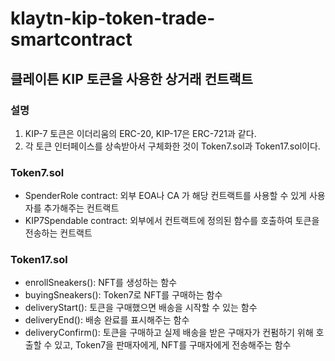 # klaytn-kip-token-trade-smartcontract

## 클레이튼 KIP 토큰을 사용한 상거래 컨트랙트

### 설명
1. KIP-7 토큰은 이더리움의 ERC-20, KIP-17은 ERC-721과 같다.
2. 각 토큰 인터페이스를 상속받아서 구체화한 것이 Token7.sol과 Token17.sol이다.

### Token7.sol
- SpenderRole contract: 외부 EOA나 CA 가 해당 컨트랙트를 사용할 수 있게 사용자를 추가해주는 컨트랙트
- KIP7Spendable contract: 외부에서 컨트랙트에 정의된 함수를 호출하여 토큰을 전송하는 컨트랙트

### Token17.sol
- enrollSneakers(): NFT를 생성하는 함수
- buyingSneakers(): Token7로 NFT를 구매하는 함수
- deliveryStart(): 토큰을 구매했으면 배송을 시작할 수 있는 함수
- deliveryEnd(): 배송 완료를 표시해주는 함수
- deliveryConfirm(): 토큰을 구매하고 실제 배송을 받은 구매자가 컨펌하기 위해 호출할 수 있고, Token7을 판매자에게, NFT를 구매자에게 전송해주는 함수

